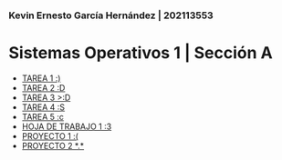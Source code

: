 ### Kevin Ernesto García Hernández | 202113553

# Sistemas Operativos 1 | Sección A

<ul>
    <li><a href="https://github.com/keviingarciah/SO1_1S2024_202113553/tree/main/TAREAS/T1" target="_blank">TAREA 1 :)</a></li>
    <li><a href="https://github.com/keviingarciah/SO1_1S2024_202113553/tree/main/TAREAS/T2" target="_blank">TAREA 2 :D</a></li>
    <li><a href="https://github.com/keviingarciah/SO1_1S2024_202113553/tree/main/TAREAS/T3" target="_blank">TAREA 3 >:D</a></li>
    <li><a href="https://github.com/keviingarciah/SO1_1S2024_202113553/tree/main/TAREAS/T4" target="_blank">TAREA 4 :S</a></li>
    <li><a href="https://github.com/keviingarciah/SO1_1S2024_202113553/tree/main/TAREAS/T5" target="_blank">TAREA 5 :c</a></li>
    <li><a href="https://github.com/keviingarciah/SO1_1S2024_202113553/tree/main/HOJAS_DE_TRABAJO/HT1" target="_blank">HOJA DE TRABAJO 1 :3</a></li>
    <li><a href="https://github.com/keviingarciah/SO1_1S2024_202113553/tree/main/PROYECTOS/PROYECTO1" target="_blank">PROYECTO 1 :(</a></li>
    <li><a href="https://github.com/keviingarciah/SO1_1S2024_202113553/tree/main/PROYECTOS/PROYECTO2" target="_blank">PROYECTO 2 *.*</a></li>
</ul>

